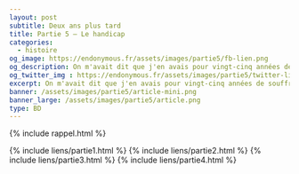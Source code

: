 ```yaml
---
layout: post
subtitle: Deux ans plus tard
title: Partie 5 – Le handicap
categories:
  - histoire
og_image: https://endonymous.fr/assets/images/partie5/fb-lien.png
og_description: On m'avait dit que j'en avais pour vingt-cinq années de souffrance, évidemment ce n'était pas dans mes projets mais force est de constater que je ne vraiment plus faire tout ce dont j'avais l'habitude. Handicap social, physique, professionnel, voici la partie 5 de Deux ans plus tard !
og_twitter_img : https://endonymous.fr/assets/images/partie5/twitter-lien.png
excerpt: On m'avait dit que j'en avais pour vingt-cinq années de souffrance, évidemment ce n'était pas dans mes projets mais force est de constater que je ne vraiment plus faire tout ce dont j'avais l'habitude. Handicap social, physique, professionnel, voici la partie 5 de Deux ans plus tard !
banner: /assets/images/partie5/article-mini.png
banner_large: /assets/images/partie5/article.png
type: BD
---
```


{% include rappel.html %}
<div class="flex-link">
{% include liens/partie1.html %}
{% include liens/partie2.html %}
{% include liens/partie3.html %}
{% include liens/partie4.html %}
</div>

<div class="graph">
    <img src="/assets/images/partie5/05- (1).png" alt="">
    <img src="/assets/images/partie5/05- (2).png" alt="">
    <img src="/assets/images/partie5/05- (3).png" alt="">
    <img src="/assets/images/partie5/05- (4).png" alt="">
    <img src="/assets/images/partie5/05- (5).png" alt="">
    <img src="/assets/images/partie5/05- (6).png" alt="">
    <img src="/assets/images/partie5/05- (7).png" alt="">
    <img src="/assets/images/partie5/05- (8).png" alt="">
    <img src="/assets/images/partie5/05- (9).png" alt="">
    <img src="/assets/images/partie5/05- (10).png" alt="">
    <img src="/assets/images/partie5/05- (11).png" alt="">
    <img src="/assets/images/partie5/05- (12).png" alt="">
    <img src="/assets/images/partie5/05- (13).png" alt="">
    <img src="/assets/images/partie5/05- (14).png" alt="">
    <img src="/assets/images/partie5/05- (15).png" alt="">
    <img src="/assets/images/partie5/05- (16).png" alt="">
    <img src="/assets/images/partie5/05- (17).png" alt="">
    <img src="/assets/images/partie5/05- (18).png" alt="">
    <img src="/assets/images/partie5/05- (19).png" alt="">
    <img src="/assets/images/partie5/05- (20).png" alt="">
    <img src="/assets/images/partie5/05- (21).png" alt="">
    <img src="/assets/images/partie5/05- (22).png" alt="">
    <img src="/assets/images/partie5/05- (23).png" alt="">
    <img src="/assets/images/partie5/05- (24).png" alt="">
    <img src="/assets/images/partie5/05- (25).png" alt="">
    <img src="/assets/images/partie5/05- (26).png" alt="">
    <img src="/assets/images/partie5/05- (27).png" alt="">
    <img src="/assets/images/partie5/05- (28).png" alt="">
    <img src="/assets/images/partie5/05- (29).png" alt="">
    <img src="/assets/images/partie5/05- (30).png" alt="">
    <img src="/assets/images/partie5/05- (31).png" alt="">
    <img src="/assets/images/partie5/05- (32).png" alt="">
    <img src="/assets/images/partie5/05- (33).png" alt="">
    <img src="/assets/images/partie5/05- (34).png" alt="">
    <img src="/assets/images/partie5/05- (35).png" alt="">
    <img src="/assets/images/partie5/05- (36).png" alt="">
    <img src="/assets/images/partie5/05- (37).png" alt="">
    <img src="/assets/images/partie5/05- (38).png" alt="">
</div>

